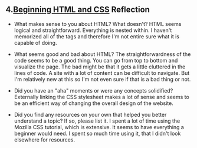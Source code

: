 ## 4.[Beginning HTML and CSS](4_beginning_HTML_CSS/readme.mc) Reflection

* What makes sense to you about HTML? What doesn't?
	HTML seems logical and straightforward. Everything is nested within.  I haven't memorized all of the tags and therefore I'm not entire sure what it is capable of doing. 

* What seems good and bad about HTML?
	The straightforwardness of the code seems to be a good thing.  You can go from top to bottom and visualize the page.  The bad might be that it gets a little cluttered in the lines of code.  A site with a lot of content can be difficult to navigate. But I'm relatively new at this so I'm not even sure if that is a bad thing or not.

* Did you have an "aha" moments or were any concepts solidified?
	Externally linking the CSS stylesheet makes a lot of sense and seems to be an efficient way of changing the overall design of the website.  

* Did you find any resources on your own that helped you better understand a topic? If so, please list it.
	I spent a lot of time using the Mozilla CSS tutorial, which is extensive.  It seems to have everything a beginner would need.  I spent so much time using it, that I didn't look elsewhere for resources.

